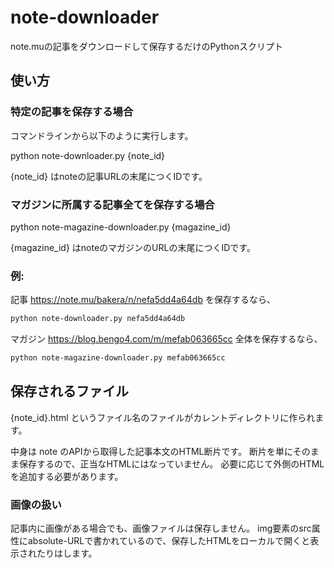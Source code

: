# note-downloader

note.muの記事をダウンロードして保存するだけのPythonスクリプト

## 使い方

### 特定の記事を保存する場合

コマンドラインから以下のように実行します。

python note-downloader.py {note_id}

{note_id} はnoteの記事URLの末尾につくIDです。


### マガジンに所属する記事全てを保存する場合

python note-magazine-downloader.py {magazine_id}

{magazine_id} はnoteのマガジンのURLの末尾につくIDです。


### 例:

記事 https://note.mu/bakera/n/nefa5dd4a64db を保存するなら、

```bash
python note-downloader.py nefa5dd4a64db
```

マガジン https://blog.bengo4.com/m/mefab063665cc 全体を保存するなら、

```bash
python note-magazine-downloader.py mefab063665cc
```


## 保存されるファイル

{note_id}.html というファイル名のファイルがカレントディレクトリに作られます。

中身は note のAPIから取得した記事本文のHTML断片です。
断片を単にそのまま保存するので、正当なHTMLにはなっていません。
必要に応じて外側のHTMLを追加する必要があります。

### 画像の扱い

記事内に画像がある場合でも、画像ファイルは保存しません。
img要素のsrc属性にabsolute-URLで書かれているので、保存したHTMLをローカルで開くと表示されたりはします。
